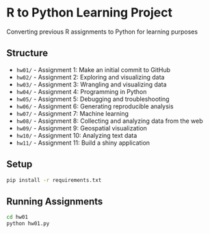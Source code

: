 # R to Python Learning Project
Converting previous R assignments to Python for learning purposes
## Structure
- `hw01/` - Assignment 1: Make an initial commit to GitHub
- `hw02/` - Assignment 2: Exploring and visualizing data
- `hw03/` - Assignment 3: Wrangling and visualizing data
- `hw04/` - Assignment 4: Programming in Python
- `hw05/` - Assignment 5: Debugging and troubleshooting
- `hw06/` - Assignment 6: Generating reproducible analysis
- `hw07/` - Assignment 7: Machine learning
- `hw08/` - Assignment 8: Collecting and analyzing data from the web
- `hw09/` - Assignment 9: Geospatial visualization
- `hw10/` - Assignment 10: Analyzing text data
- `hw11/` - Assignment 11: Build a shiny application
## Setup
```bash
pip install -r requirements.txt
```
## Running Assignments
```bash
cd hw01
python hw01.py
```
